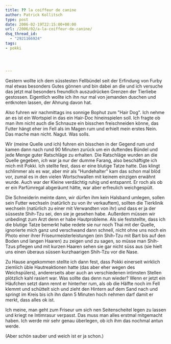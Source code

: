 ```yaml
---
title: ?? la coiffeur de canine
author: Patrick Kollitsch
type: post
date: 2006-02-19T22:15:00+00:00
url: /2006/02/a-la-coiffeur-de-canine/
dsq_thread_id:
  - "2921166924"
tags:
- pokki




---
```

Gestern wollte ich dem süsstesten Fellbündel seit der Erfindung von Furby mal etwas besonders Gutes gönnen und bin dabei an die und ich versuche das jetzt mal besonders freundlich auszudrücken Grenzen der Tierliebe gestossen. Eigentlich wollte ich ihn nur mal von jemanden duschen und entknoten lassen, der Ahnung davon hat. 

Also fuhren wir nachmittags ins sonnige Bophut zum "Hair Dog". Ich nehme an es ist ein Wortspiel in das ein Hair-Doc hineinspielen soll. Ich fragte ob man ihm nicht auch die Schnauze ein bisschen freischneiden könne, das Futter hängt eher im Fell als im Magen rum und erhielt mein erstes Nein. Das mache man nicht. Nagut. Was solls.

Wir (meine Quelle und ich) fuhren ein bisschen in der Gegend rum und kamen dann nach rund 90 Minuten zurück um ein duftendes Bündel und jede Menge guter Ratschläge zu erhalten. Die Ratschläge wurden an die Quelle gegeben, _ich_ war ja nur der dumme Farang, also beschäftigte ich mich mit Pokki. Ich stellte fest, dass er eine blutige Tatze hatte. Das klingt schlimmer als es war, aber mir als "Hundehalter" kam das schon mal blöd vor, zumal es in den vielen Wortschwallen mit keinem einzigen erwähnt wurde. Auch war der Kleine verdächtig ruhig und entspannt. Er roch als ob er ein Parfümregal abgeräumt hätte, war aber erfreulich weichgespült. 

Die Schneiderin meinte dann, wir dürfen ihm kein Halsband umlegen, sollen sein Futter wechseln (natürlich zu von ihr verkauftem), sollten die Tierklinik wechseln (natürlich zu einer mit Verwandten von ihr) und dass er ja der süsseste Shih-Tzu sei, den sie je gesehen habe. Außerdem müssen wir unbedingt zum Arzt denn er habe Hautprobleme. Als sie feststellte, dass ich die blutige Tatze bemerkt habe redete sie nur noch Thai mit der Quelle, ignorierte mich ganz und verschwand dann schnell, nicht ohne uns noch ein Photo einer ihrer Friseurmeisterleistungen (ein Shih-Tzu mit Bart bis auf den Boden und langen Haaren) zu zeigen und zu sagen, so müsse man Shih-Tzus pflegen und mit kurzen Haaren sehen sie gar nicht süss aus (sie hielt uns einen überaus süssen kurzhaarigen Shih-Tzu vor die Nase.

Zu Hause angekommen stellte ich dann fest, dass Pokki einerseit wirklich ziemlich üble Hautreaktionen hatte (das aber eher wegen des Weichspülers), andererseits aber auch an verschiedenen intimsten Stellen plötzlich kahl rasiert war. Was sollte das denn nun wieder? Wenn er jetzt ein Häufchen setzt dann rennt er hinterher rum, als ob die Hälfte noch im Fell klemmt und schüttelt sich und zieht den Hintern auf dem Sand nach und springt im Kreis bis ich ihn dann 5 Minuten hoch nehmen darf damit er merkt, dass alles ok ist. 

Ich meine, man geht zum Friseur um sich nen Seitenscheitel legen zu lassen und kriegt ne Intimrasur verpasst. Das muss man alles erstmal mitgemacht haben. Ich werde mir sehr genau überlegen, ob ich ihm das nochmal antun werde.

(Aber schön sauber und weich ist er ja schon.)
